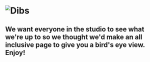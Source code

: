 # ![Dibs](dibs.jpg)  
## We want everyone in the studio to see what we're up to so we thought we'd make an all inclusive page to give you a bird's eye view. Enjoy!
